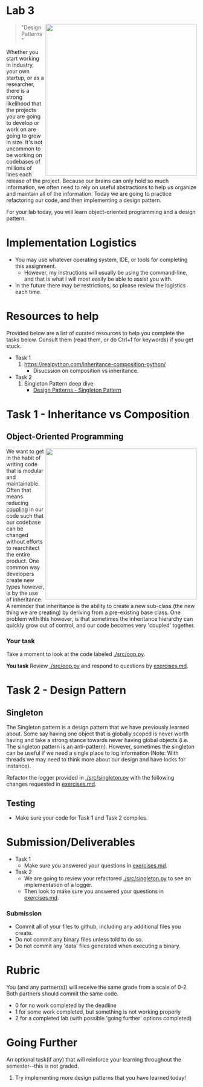 # Lab 3

<img align="right" src="./media/patterns.png" width="400px"/>


> "Design Patterns"

Whether you start working in industry, your own startup, or as a researcher, there is a strong likelihood that the projects you are going to develop or work on are going to grow in size. It's not uncommon to be working on codebases of millions of lines each release of the project. Because our brains can only hold so much information, we often need to rely on useful abstractions to help us organize and maintain all of the information. Today we are going to practice refactoring our code, and then implementing a design pattern.

For your lab today, you will learn object-oriented programming and a design pattern.

# Implementation Logistics

- You may use whatever operating system, IDE, or tools for completing this assignment.
	- However, my instructions will usually be using the command-line, and that is what I will most easily be able to assist you with.
- In the future there may be restrictions, so please review the logistics each time.

# Resources to help

Provided below are a list of curated resources to help you complete the tasks below. Consult them (read them, or do Ctrl+f for keywords) if you get stuck.

- Task 1
	1. https://realpython.com/inheritance-composition-python/
		- Disucssion on composition vs inheritance.
- Task 2
	1. Singleton Pattern deep dive
		- [Design Patterns - Singleton Pattern](https://python-patterns.guide/gang-of-four/singleton/)
	
# Task 1 - Inheritance vs Composition

## Object-Oriented Programming

<img align="right" width="400px" src="./media/inheritance.jpg">

We want to get in the habit of writing code that is modular and maintainable. Often that means reducing [coupling](https://en.wikipedia.org/wiki/Coupling_(computer_programming)) in our code such that our codebase can be changed without efforts to rearchitect the entire product. One common way developers create new types however, is by the use of inheritance. A reminder that inheritance is the ability to create a new sub-class (the new thing we are creating) by deriving from a pre-existing base class. One problem with this however, is that sometimes the inheritance hierarchy can quickly grow out of control, and our code becomes very 'coupled' together.

### Your task

Take a moment to look at the code labeled [./src/oop.py](./src/oop.py). 

**You task** Review [./src/oop.py](./src/oop.py) and respond to questions by [exercises.md](./exercises.md).

# Task 2 - Design Pattern

## Singleton

The Singleton pattern is a design pattern that we have previously learned about. Some say having one object that is globally scoped is never worth having and take a strong stance towards never having global objects (i.e. The singleton pattern is an anti-pattern). However, sometimes the singleton can be useful if we need a single place to log information (Note: With threads we may need to think more about our design and have locks for instance). 


Refactor the logger provided in [./src/singleton.py](./src/singleton.py) with the following changes requested in [exercises.md](./exercises.md).

## Testing

- Make sure your code for Task 1 and Task 2 compiles.

# Submission/Deliverables

- Task 1
	- Make sure you answered your questions in [exercises.md](./exercises.md).
- Task 2
	- We are going to review your refactored [./src/singleton.py](./src/singleton.py) to see an implementation of a logger.
	- Then look to make sure you answered your questions in [exercises.md](./exercises.md).

### Submission

- Commit all of your files to github, including any additional files you create.
- Do not commit any binary files unless told to do so.
- Do not commit any 'data' files generated when executing a binary.

# Rubric

You (and any partner(s)) will receive the same grade from a scale of 0-2. Both partners should commit the same code.

- 0 for no work completed by the deadline
- 1 for some work completed, but something is not working properly
- 2 for a completed lab (with possible 'going further' options completed)

# Going Further

An optional task(if any) that will reinforce your learning throughout the semester--this is not graded.

1. Try implementing more design patterns that you have learned today!


